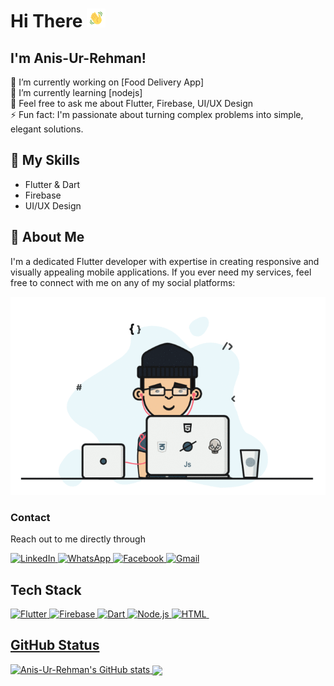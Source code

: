 # Hi There <img src="https://github.com/codewithowais/codewithowais/blob/master/wave.gif" width="30px">

## I'm Anis-Ur-Rehman!

🔭 I’m currently working on [Food Delivery App]     
🌱 I’m currently learning [nodejs]        
💬 Feel free to ask me about Flutter, Firebase, UI/UX Design  
⚡ Fun fact: I'm passionate about turning complex problems into simple, elegant solutions.

## 🚀 My Skills
- Flutter & Dart
- Firebase
- UI/UX Design

## 🌟 About Me
I'm a dedicated Flutter developer with expertise in creating responsive and visually appealing mobile applications.
If you ever need my services, feel free to connect with me on any of my social platforms:


![My Profile Image](https://github.com/codewithowais/codewithowais/blob/master/coding.gif)


### Contact

Reach out to me directly through


<p align="start">
  <a href="https://www.linkedin.com/in/anisurrehman58/" target="_blank">
    <img src="https://img.shields.io/badge/LinkedIn-0A66C2?style=for-the-badge&logo=linkedin&logoColor=white" alt="LinkedIn">
  </a>
  <a href="https://wa.link/q1ziu3" target="_blank">
    <img src="https://img.shields.io/badge/WhatsApp-25D366?style=for-the-badge&logo=whatsapp&logoColor=white" alt="WhatsApp">
  </a>
  <a href="https://www.facebook.com/messages/t/100075321821544" target="_blank">
    <img src="https://img.shields.io/badge/Facebook-1877F2?style=for-the-badge&logo=facebook&logoColor=white" alt="Facebook">
  </a>
  <a href="mailto:anisurrehman069@gmail.com" target="_blank">
    <img src="https://img.shields.io/badge/Gmail-D14836?style=for-the-badge&logo=gmail&logoColor=white" alt="Gmail">
  </a>
</p>



## Tech Stack

<p align="start">
  <a href="https://flutter.dev/" target="_blank">
    <img src="https://img.shields.io/badge/Flutter-02569B?style=for-the-badge&logo=flutter&logoColor=white" alt="Flutter">
  </a>
  <a href="https://firebase.google.com/" target="_blank">
    <img src="https://img.shields.io/badge/Firebase-FFCA28?style=for-the-badge&logo=firebase&logoColor=black" alt="Firebase">
  </a>
  <a href="https://dart.dev/" target="_blank">
    <img src="https://img.shields.io/badge/Dart-0175C2?style=for-the-badge&logo=dart&logoColor=white" alt="Dart">
  </a>
  <a href="https://nodejs.org/" target="_blank">
    <img src="https://img.shields.io/badge/Node.js-339933?style=for-the-badge&logo=nodedotjs&logoColor=white" alt="Node.js">
  </a>
  <a href="https://developer.mozilla.org/en-US/docs/Web/HTML" target="_blank">
    <img src="https://img.shields.io/badge/HTML5-E34F26?style=for-the-badge&logo=html5&logoColor=white" alt="HTML">
  </a>
  <a href="https://developer.mozilla.org/en-US/docs/Web/CSS" target="_blank">
    <img src="https://img.shields.io/badge/CSS3-1572B6?style=for-the-badge&logo=css3&logoColor=white" alt





<p align="start">
  <!-- Contact buttons -->
</p>

## GitHub Status

![Anis-Ur-Rehman's GitHub stats](https://github-readme-stats.vercel.app/api?username=YourGitHubUsername&show_icons=true&theme=dark)
<img align="center" src="https://github-readme-stats.vercel.app/api/top-langs/?username=DarkxSurfer&layout=compact&theme=dark&langs_count=50" />



    
    


